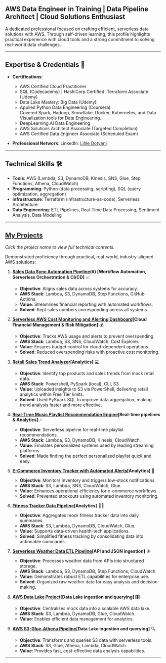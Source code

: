  
## AWS Data Engineer in Training | Data Pipeline Architect | Cloud Solutions Enthusiast

A dedicated professional focused on crafting efficient, serverless data solutions with AWS. Through self-driven learning, this profile highlights practical experience with cloud tools and a strong commitment to solving real-world data challenges.

---

## Expertise & Credentials 📜  
- **Certifications**:  
  - AWS Certified Cloud Practitioner
  - SQL (Codecademy) | HashiCorp Certified: Terraform Associate (Udemy)
  - Data Lake Mastery: Big Data (Udemy)
  - Applied Python Data Engineering (Coursera)                  
Covered Spark, Hadoop, Snowflake, Docker, Kubernetes, and Data Visualization tools for Data Engineering. 
  - DeepLearning.AI Data Engineering
  - AWS Solutions Architect Associate (Targeted Completion)
  - AWS Certified Data Engineer Associate (Scheduled Exam)
    
- **Professional Network**: LinkedIn: [Lihle Dotyeni](https://www.linkedin.com/in/lihle-dotyeni-28297126b) 

---

## Technical Skills 🛠️  
- **Tools**: AWS (Lambda, S3, DynamoDB, Kinesis, SNS, Glue, Step Functions, Athena, CloudWatch)  
- **Programming**: Python (data processing, scripting), SQL (query optimization, aggregation)  
- **Infrastructure**: Terraform (infrastructure-as-code), Serverless Architecture  
- **Data Engineering**: ETL Pipelines, Real-Time Data Processing, Sentiment Analysis, Data Modeling  

---

## [My Projects](https://github.com/LihleDon?tab=repositories) 
*Click the project name to view full technical contents.*

Demonstrated proficiency through practical, real-world, industry-aligned AWS solutions: 

1. **[Sales Data Sync Automation Pipeline](https://github.com/LihleDon/Sales-Data-Sync-Automation-Pipeline)(#)  [Workflow Automation, Serverless Orchestration & CI/CD]** 📈 
   - **Objective**: Aligns sales data across systems for accuracy.  
   - **AWS Stack**: Lambda, S3, DynamoDB, Step Functions, GitHub Actions.
   - **Value**: Streamlines financial reporting with automated workflows.
   - **Solved**: Kept sales numbers corresponding across all systems.

2. **[Serverless AWS Cost Monitoring and Alerting Dashboard](https://github.com/LihleDon/Serverless-AWS-Cost-Monitoring-and-Alerting-Dashboard)[Cloud Financial Management & Risk Mitigation]** 💰
   - **Objective**: Tracks AWS usage and alerts to prevent overspending.  
   - **AWS Stack**: Lambda, S3, SNS, CloudWatch, Cost Explorer.
   - **Value**: Ensures budget control for cloud-dependent operations.
   - **Solved**: Reduced overspending risks with proactive cost monitoring.

3. **[Retail Sales Trend Analyzer](https://github.com/LihleDon/Retail-Sales-Trend-Analyzer-)[Analytics]** 💻 
   - **Objective**: Identify top products and sales trends from mock retail data.  
   - **AWS Stack**: Powershell, PySpark (local), CLI, S3
   - **Value**: Uploaded insights to S3 via PowerShell, delivering retail analytics within Free Tier limits. 
   - **Solved**: Used PySpark SQL to improve data aggregation, making trend analysis faster and more effective.

4. **[Real-Time Music Playlist Recommendation Engine](https://github.com/LihleDon/Real-Time-Music-Playlist-Recommendation-Engine)[Real-time pipelines & Analytics]** 🎶  
   - **Objective**: Serverless pipeline for real-time playlist recommendations.  
   - **AWS Stack**: Lambda, S3, DynamoDB, Kinesis, CloudWatch.  
   - **Value**: Emulates personalized systems used by leading streaming platforms.
   - **Solved**: Made finding the perfect personalized playlist quick and easy.

5. **[E-Commerce Inventory Tracker with Automated Alerts](https://github.com/LihleDon/E-Commerce-Inventory-Tracker-with-Automated-Alerts)[Analytics]** 🛒  
   - **Objective**: Monitors inventory and triggers low-stock notifications.  
   - **AWS Stack**: S3, Lambda, SNS, CloudWatch, Glue.  
   - **Value**: Enhances operational efficiency for e-commerce workflows.
   - **Solved**: Prevented stockouts using automated inventory monitoring.
     
6. **[Fitness Tracker Data Pipeline](https://github.com/LihleDon/Fitness-Tracker-Data-Pipeline)[Analytics]** 🏃‍♂️  
   - **Objective**: Aggregates mock fitness tracker data into daily summaries.  
   - **AWS Stack**: S3, Lambda, DynamoDB, CloudWatch, Glue.  
   - **Value**: Supports data-driven health-tech applications.
   - **Solved**: Simplified fitness tracking by consolidating data into actionable summaries.  

7. **[Serverless Weather Data ETL Pipeline](https://github.com/LihleDon/Serverless-Weather-ETL-Pipeline)[API and JSON ingestion]** ☀️  
   - **Objective**: Processes weather data from APIs into structured storage.  
   - **AWS Stack**: Lambda, S3, DynamoDB, Step Functions, CloudWatch.  
   - **Value**: Demonstrates robust ETL capabilities for enterprise use.
   - **Solved**: Organized raw weather data for easy analysis and decision-making.

8. **[AWS Data Lake Project](https://github.com/LihleDon/aws-data-lake-project)[Data Lake ingestion and querying]** 🎛️ 
   - **Objective**: Centralizes mock data into a scalable AWS data lake.  
   - **AWS Stack**: S3, Lambda, DynamoDB, Glue, CloudWatch.  
   - **Value**: Enables efficient data management for analytics.

9. **[AWS S3-Glue-Athena Pipeline](https://github.com/LihleDon/aws-s3-glue-athena-pipeline)[Data Lake ingestion and querying]** 🔍
   - **Objective**: Transforms and queries S3 data with serverless tools. 
   - **AWS Stack**: S3, Glue, Athena, Lambda, CloudWatch.  
   - **Value**: Provides fast, cost-effective data analysis capabilities.
   

--- 

